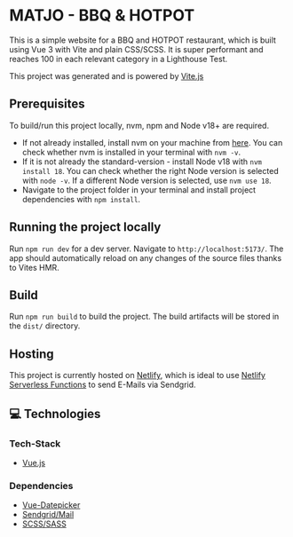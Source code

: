 # MATJO - BBQ & HOTPOT

This is a simple website for a BBQ and HOTPOT restaurant, which is built using Vue 3 with Vite and plain CSS/SCSS. It is super performant and reaches 100 in each relevant category in a Lighthouse Test.

This project was generated and is powered by [Vite.js](https://vitejs.dev/)

## Prerequisites

To build/run this project locally, nvm, npm and Node v18+ are required.

- If not already installed, install nvm on your machine from [here](https://github.com/nvm-sh/nvm). You can check whether nvm is installed in your terminal with `nvm -v`.
- If it is not already the standard-version - install Node v18 with `nvm install 18`. You can check whether the right Node version is selected with `node -v`. If a different Node version is selected, use `nvm use 18`.
- Navigate to the project folder in your terminal and install project dependencies with `npm install`.

## Running the project locally

Run `npm run dev` for a dev server. Navigate to `http://localhost:5173/`. The app should automatically reload on any changes of the source files thanks to Vites HMR.

## Build

Run `npm run build` to build the project. The build artifacts will be stored in the `dist/` directory.

## Hosting

This project is currently hosted on [Netlify](https://www.netlify.com/), which is ideal to use [Netlify Serverless Functions](https://www.netlify.com/platform/core/functions/) to send E-Mails via Sendgrid.

## 💻 Technologies

### Tech-Stack

- [Vue.js](https://vuejs.org/)

### Dependencies

- [Vue-Datepicker](https://vue3datepicker.com/)
- [Sendgrid/Mail](https://sendgrid.com/en-us)
- [SCSS/SASS](https://sass-lang.com/)
